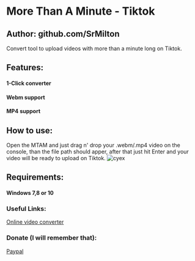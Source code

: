 # More Than A Minute - Tiktok
## Author: github.com/SrMilton

Convert tool to upload videos with more than a minute long on Tiktok.

## Features:
#### 1-Click converter
#### Webm support
#### MP4 support

## How to use:
Open the MTAM and just drag n' drop your .webm/.mp4 video on the console, than the file path should apper, after that just hit Enter and your video will be ready to upload on Tiktok.
![cyex](https://i.imgur.com/lQ5d7KI.gif)

## Requirements:
#### Windows 7,8 or 10

### Useful Links:
[Online video converter](https://cloudconvert.com/mp4-to-webm) <br />

### Donate (I will remember that):
[Paypal](https://www.paypal.com/donate/?cmd=_donations&business=miltonmanuelcramos@gmail.com&lc=US&item_name=Donation+to+SrMilton&no_note=0&cn=&currency_code=USD&bn=PP-DonationsBF:btn_donateCC_LG.gif:NonHosted&Z3JncnB0=)
